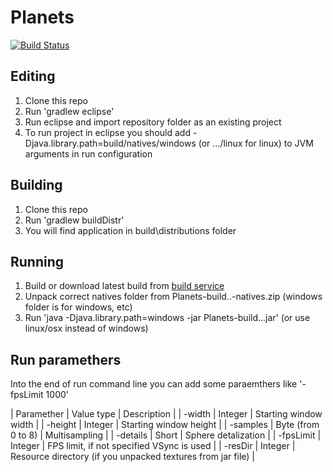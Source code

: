 # Planets
[![Build Status](http://build.andrey96.ru/job/Planets/badge/icon)](http://build.andrey96.ru/job/Planets/)

## Editing

1. Clone this repo
2. Run 'gradlew eclipse'
3. Run eclipse and import repository folder as an existing project
4. To run project in eclipse you should add -Djava.library.path=build/natives/windows
(or .../linux for linux) to JVM arguments in run configuration

## Building

1. Clone this repo
2. Run 'gradlew buildDistr'
3. You will find application in build\distributions folder

## Running

1. Build or download latest build from [build service](http://build.andrey96.ru/job/Planets/)
2. Unpack correct natives folder from Planets-build..-natives.zip (windows folder is for windows, etc)
3. Run 'java -Djava.library.path=windows -jar Planets-build...jar' (or use linux/osx instead of windows)

## Run paramethers

Into the end of run command line you can add some paraemthers like '-fpsLimit 1000'

| Paramether | Value type | Description |
| -width | Integer | Starting window width |
| -height | Integer | Starting window height |
| -samples | Byte (from 0 to 8) | Multisampling |
| -details | Short | Sphere detalization |
| -fpsLimit | Integer | FPS limit, if not specified VSync is used |
| -resDir | Integer | Resource directory (if you unpacked textures from jar file) |